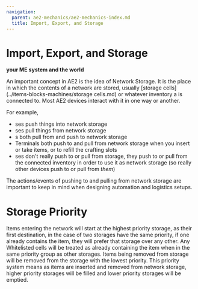 ```yaml
---
navigation:
  parent: ae2-mechanics/ae2-mechanics-index.md
  title: Import, Export, and Storage
---
```

# Import, Export, and Storage
**your ME system and the world**

An important concept in AE2 is the idea of Network Storage. It is the place in which the contents of a network are stored,
usually [storage cells](../items-blocks-machines/storage cells.md) or whatever inventory a <ItemLink id="storage_bus" />
is connected to. Most AE2 devices interact with it in one way or another.

For example,
- <ItemLink id="import_bus" />ses push things into network storage
- <ItemLink id="export_bus" />ses pull things from network storage
- <ItemLink id="interface" />s both pull from and push to network storage
- Terminals both push to and pull from network storage when you insert or take items, or to refill the crafting slots
- <ItemLink id="storage_bus" />ses don't really push to or pull from storage, they push to or pull from the connected inventory
in order to use it as network storage (so really other devices push to or pull from *them*)

The actions/events of pushing to and pulling from network storage are important to keep in mind when designing automation
and logistics setups.

# Storage Priority

Items entering the network will start at the highest priority storage, as
their first destination, in the case of two storages have the same priority,
if one already contains the item, they will prefer that storage over any
other. Any Whitelisted cells will be treated as already containing the item
when in the same priority group as other storages. Items being removed from storage will
be removed from the storage with the lowest priority. This priority system means as items are inserted and removed
from network storage, higher priority storages will be filled and lower priority storages will be emptied.